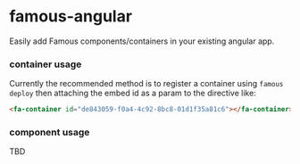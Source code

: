 # famous-angular

Easily add Famous components/containers in your existing angular app.

### container usage

Currently the recommended method is to register a container using `famous deploy` then
attaching the embed id as a param to the directive like:

```html
<fa-container id="de843059-f0a4-4c92-8bc8-01d1f35a81c6"></fa-container>
```

### component usage

TBD
